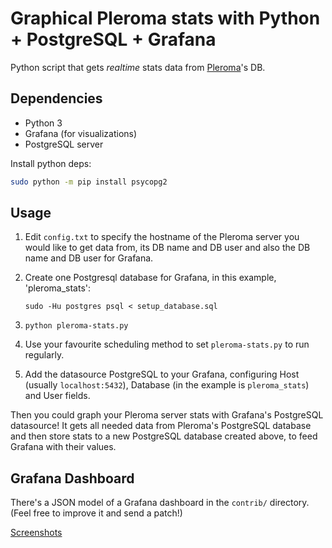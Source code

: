 # Graphical Pleroma stats with Python + PostgreSQL + Grafana

Python script that gets *realtime* stats data from
[Pleroma](https://pleroma.social)'s DB.

## Dependencies

- Python 3
- Grafana (for visualizations)
- PostgreSQL server

Install python deps:

```bash
sudo python -m pip install psycopg2
```

## Usage

1. Edit `config.txt` to specify the hostname of the Pleroma server you
   would like to get data from, its DB name and DB user and also the DB
   name and DB user for Grafana.
2. Create one Postgresql database for Grafana, in this example,
   'pleroma_stats':

    ```text
    sudo -Hu postgres psql < setup_database.sql
    ```

3. `python pleroma-stats.py`
4. Use your favourite scheduling method to set `pleroma-stats.py` to run
   regularly.
5. Add the datasource PostgreSQL to your Grafana, configuring Host
   (usually `localhost:5432`), Database (in the example is
   `pleroma_stats`) and User fields.

Then you could graph your Pleroma server stats with Grafana's PostgreSQL
datasource! It gets all needed data from Pleroma's PostgreSQL database
and then store stats to a new PostgreSQL database created above, to feed
Grafana with their values.

## Grafana Dashboard

There's a JSON model of a Grafana dashboard in the `contrib/` directory.
(Feel free to improve it and send a patch!)

[Screenshots](/prplecake/pleroma-stats/wiki/Grafana-Dashboard)
